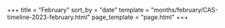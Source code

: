 +++
title = "February"
sort_by = "date"
template = "months/february/CAS-timeline-2023-february.html"
page_template = "page.html"
+++

